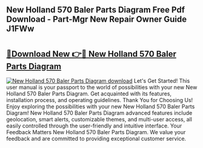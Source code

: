 ## New Holland 570 Baler Parts Diagram Free Pdf Download - Part-Mgr New Repair Owner Guide J1FWw

# <h2><a href="http://dfhmr9.blite.top/?on=New+Holland+570+Baler+Parts+Diagram">🔗Download New 👉🔴 New Holland 570 Baler Parts Diagram</a></h2>

[![New Holland 570 Baler Parts Diagram download](https://i.imgur.com/lujVjoI.png)](http://dfhmr9.blite.top/?on=New+Holland+570+Baler+Parts+Diagram)
Let's Get Started! This user manual is your passport to the world of possibilities with your new New Holland 570 Baler Parts Diagram. Get acquainted with its features, installation process, and operating guidelines. Thank You for Choosing Us! Enjoy exploring the possibilities with your new New Holland 570 Baler Parts Diagram! New Holland 570 Baler Parts Diagram advanced features include geolocation, smart alerts, customizable themes, and multi-user access, all easily controlled through the user-friendly and intuitive interface. Your Feedback Matters New Holland 570 Baler Parts Diagram. We value your feedback and are committed to providing exceptional customer service.
